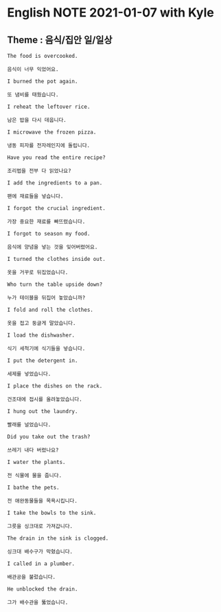 # English NOTE 2021-01-07 with Kyle

## Theme : 음식/집안 일/일상

```
The food is overcooked.

음식이 너무 익었어요.
```
```
I burned the pot again.

또 냄비를 태웠습니다.
```
```
I reheat the leftover rice.

남은 밥을 다시 데웁니다.
```
```
I microwave the frozen pizza.

냉동 피자를 전자레인지에 돌립니다.
```
```
Have you read the entire recipe?

조리법을 전부 다 읽었나요?
```
```
I add the ingredients to a pan.

팬에 재료들을 넣습니다.
```
```
I forgot the crucial ingredient.

가장 중요한 재료를 빠뜨렸습니다.
```
```
I forgot to season my food.

음식에 양념을 넣는 것을 잊어버렸어요.
```
```
I turned the clothes inside out.

옷을 거꾸로 뒤집었습니다.
```
```
Who turn the table upside down?

누가 테이블을 뒤집어 놓았습니까?
```
```
I fold and roll the clothes.

옷을 접고 둥글게 말았습니다.
```
```
I load the dishwasher.

식기 세척기에 식기들을 넣습니다.
```
```
I put the detergent in.

세제를 넣었습니다.
```
```
I place the dishes on the rack.

건조대에 접시를 올려놓았습니다.
```
```
I hung out the laundry.

빨래를 널었습니다.
```
```
Did you take out the trash?

쓰레기 내다 버렸나요?
```
```
I water the plants.

전 식물에 물을 줍니다.
```
```
I bathe the pets.

전 애완동물들을 목욕시킵니다.
```
```
I take the bowls to the sink.

그릇을 싱크대로 가져갑니다.
```
```
The drain in the sink is clogged.

싱크대 배수구가 막혔습니다.
```
```
I called in a plumber.

배관공을 불렀습니다.
```
```
He unblocked the drain.

그가 배수관을 뚫었습니다.
```